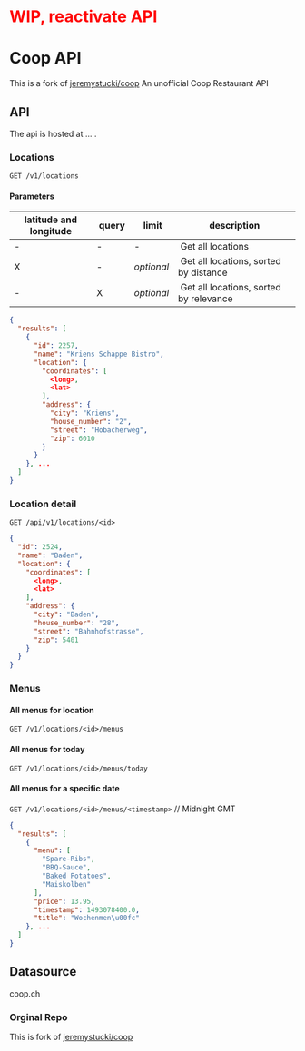 <h1 style='color:red'>WIP, reactivate API</h1>

# Coop API

This is a fork of [jeremystucki/coop](https://github.com/jeremystucki/coop)
An unofficial Coop Restaurant API

## API
The api is hosted at ... .

### Locations
`GET /v1/locations`

#### Parameters
latitude and longitude | query | limit | description
--- | --- | --- | ---
-| - | - | Get all locations
X | - | _optional_ | Get all locations, sorted by distance
-| X | _optional_ | Get all locations, sorted by relevance

```json
{
  "results": [
    {
      "id": 2257,
      "name": "Kriens Schappe Bistro",
      "location": {
        "coordinates": [
          <long>,
          <lat>
        ],
        "address": {
          "city": "Kriens",
          "house_number": "2",
          "street": "Hobacherweg",
          "zip": 6010
        }
      }
    }, ...
  ]
}
```

### Location detail
`GET /api/v1/locations/<id>`
```json
{
  "id": 2524,
  "name": "Baden",
  "location": {
    "coordinates": [
      <long>,
      <lat>
    ],
    "address": {
      "city": "Baden",
      "house_number": "28",
      "street": "Bahnhofstrasse",
      "zip": 5401
    }
  }
}
```

### Menus

#### All menus for location
`GET /v1/locations/<id>/menus`

#### All menus for today
`GET /v1/locations/<id>/menus/today`

#### All menus for a specific date
`GET /v1/locations/<id>/menus/<timestamp>` // Midnight GMT

```json
{
  "results": [
    {
      "menu": [
        "Spare-Ribs",
        "BBQ-Sauce",
        "Baked Potatoes",
        "Maiskolben"
      ],
      "price": 13.95,
      "timestamp": 1493078400.0,
      "title": "Wochenmen\u00fc"
    }, ...
  ]
}
```

## Datasource
coop.ch

### Orginal Repo
This is fork of [jeremystucki/coop](https://github.com/jeremystucki/coop)
